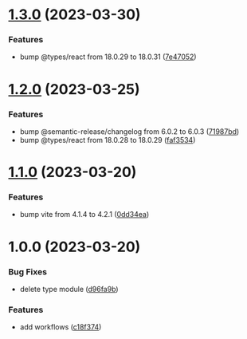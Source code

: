 # [1.3.0](https://github.com/Abdel-Monaam-Aouini/cra-js-to-vite/compare/v1.2.0...v1.3.0) (2023-03-30)


### Features

* bump @types/react from 18.0.29 to 18.0.31 ([7e47052](https://github.com/Abdel-Monaam-Aouini/cra-js-to-vite/commit/7e47052ee3c60f3c75240e4be2791d967b2313aa))

# [1.2.0](https://github.com/Abdel-Monaam-Aouini/cra-js-to-vite/compare/v1.1.0...v1.2.0) (2023-03-25)


### Features

* bump @semantic-release/changelog from 6.0.2 to 6.0.3 ([71987bd](https://github.com/Abdel-Monaam-Aouini/cra-js-to-vite/commit/71987bd17855bc8701ac26b9ce21560f3bc08a04))
* bump @types/react from 18.0.28 to 18.0.29 ([faf3534](https://github.com/Abdel-Monaam-Aouini/cra-js-to-vite/commit/faf3534827a077ae12ae1f4e0c1ab1fdb47f0bb9))

# [1.1.0](https://github.com/Abdel-Monaam-Aouini/cra-js-to-vite/compare/v1.0.0...v1.1.0) (2023-03-20)


### Features

* bump vite from 4.1.4 to 4.2.1 ([0dd34ea](https://github.com/Abdel-Monaam-Aouini/cra-js-to-vite/commit/0dd34ea73fc873340a8f40162d5d174e7fa98384))

# 1.0.0 (2023-03-20)


### Bug Fixes

*  delete type module ([d96fa9b](https://github.com/Abdel-Monaam-Aouini/cra-js-to-vite/commit/d96fa9b2e6806bb52755a1961fd6e9e5390434ee))


### Features

* add workflows ([c18f374](https://github.com/Abdel-Monaam-Aouini/cra-js-to-vite/commit/c18f374bd5ec9715bc6f31456690c7ed43216534))
